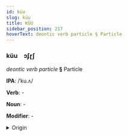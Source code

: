 ```yaml
---
id: küu
slug: küu
title: KÜU
sidebar_position: 217
hoverText: deontic verb particle § Particle
---
```


### küu&emsp;<span kind="abugida">ɔʄɽʃ</span>

*deontic verb particle* **§** Particle

**IPA**: /ˈku.ʌ/

**Verb**: -

**Noun**: -

**Modifier**: -

<details>
    <summary>Origin</summary>
    Khmer គួរ kuə /kuə/<br/>
    <em>Austro-Asiatic Language Family</em>
</details>